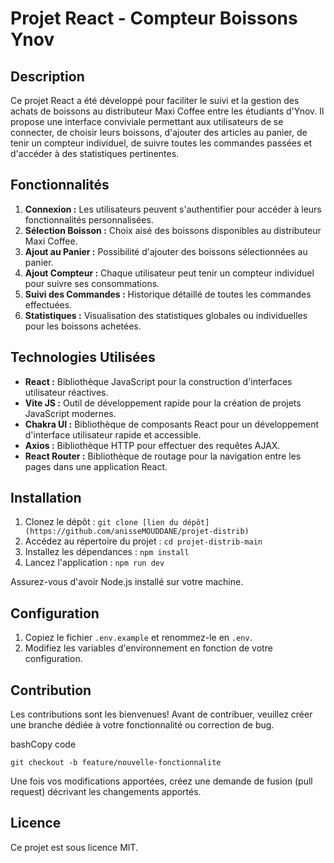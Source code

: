 Projet React - Compteur Boissons Ynov
=====================================

Description
-----------

Ce projet React a été développé pour faciliter le suivi et la gestion des achats de boissons au distributeur Maxi Coffee entre les étudiants d'Ynov. Il propose une interface conviviale permettant aux utilisateurs de se connecter, de choisir leurs boissons, d'ajouter des articles au panier, de tenir un compteur individuel, de suivre toutes les commandes passées et d'accéder à des statistiques pertinentes.

Fonctionnalités
---------------

1.  **Connexion :** Les utilisateurs peuvent s'authentifier pour accéder à leurs fonctionnalités personnalisées.
2.  **Sélection Boisson :** Choix aisé des boissons disponibles au distributeur Maxi Coffee.
3.  **Ajout au Panier :** Possibilité d'ajouter des boissons sélectionnées au panier.
4.  **Ajout Compteur :** Chaque utilisateur peut tenir un compteur individuel pour suivre ses consommations.
5.  **Suivi des Commandes :** Historique détaillé de toutes les commandes effectuées.
6.  **Statistiques :** Visualisation des statistiques globales ou individuelles pour les boissons achetées.

Technologies Utilisées
----------------------

*   **React :** Bibliothèque JavaScript pour la construction d'interfaces utilisateur réactives.
*   **Vite JS :** Outil de développement rapide pour la création de projets JavaScript modernes.
*   **Chakra UI :** Bibliothèque de composants React pour un développement d'interface utilisateur rapide et accessible.
*   **Axios :** Bibliothèque HTTP pour effectuer des requêtes AJAX.
*   **React Router :** Bibliothèque de routage pour la navigation entre les pages dans une application React.

Installation
------------

1.  Clonez le dépôt : `git clone [lien du dépôt](https://github.com/anisseMOUDDANE/projet-distrib)`
2.  Accédez au répertoire du projet : `cd projet-distrib-main`
3.  Installez les dépendances : `npm install`
4.  Lancez l'application : `npm run dev`

Assurez-vous d'avoir Node.js installé sur votre machine.

Configuration
-------------

1.  Copiez le fichier `.env.example` et renommez-le en `.env`.
2.  Modifiez les variables d'environnement en fonction de votre configuration.

Contribution
------------

Les contributions sont les bienvenues! Avant de contribuer, veuillez créer une branche dédiée à votre fonctionnalité ou correction de bug.

bashCopy code

`git checkout -b feature/nouvelle-fonctionnalite`

Une fois vos modifications apportées, créez une demande de fusion (pull request) décrivant les changements apportés.

Licence
-------

Ce projet est sous licence MIT.
